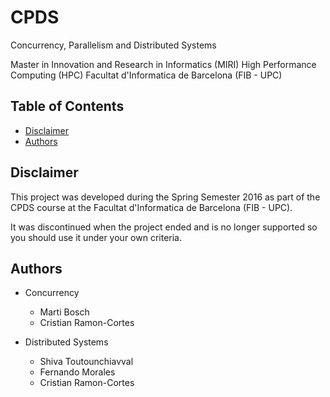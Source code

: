 CPDS
=============================

Concurrency, Parallelism and Distributed Systems

Master in Innovation and Research in Informatics (MIRI)
High Performance Computing (HPC)
Facultat d'Informatica de Barcelona (FIB - UPC)

## Table of Contents

* [Disclaimer](#disclaimer)
* [Authors](#authors)                                                                                                                                                                                                                                                                               

## Disclaimer

This project was developed during the Spring Semester 2016 as part of the CPDS course at the Facultat d'Informatica de Barcelona (FIB - UPC).

It was discontinued when the project ended and is no longer supported so you should use it under your own criteria.


## Authors
* Concurrency
  - Marti Bosch
  - Cristian Ramon-Cortes

* Distributed Systems
  - Shiva Toutounchiavval
  - Fernando Morales
  - Cristian Ramon-Cortes

